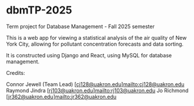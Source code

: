 # dbmTP-2025

Term project for Database Management - Fall 2025 semester



This is a web app for viewing a statistical analysis of the air quality of New York City, allowing for pollutant concentration forecasts and data sorting.

It is constructed using Django and React, using MySQL for database management.



Credits:

Connor Jewell (Team Lead) \[cj128@uakron.edu][mailto:cj128@uakron.edu](mailto:cj128@uakron.edu)
Raymond Jindra \[rj103@uakron.edu][mailto:rj103@uakron.edu](mailto:rj103@uakron.edu)
Jo Richmond \[jr362@uakron.edu][mailto:jr362@uakron.edu](mailto:jr362@uakron.edu)

